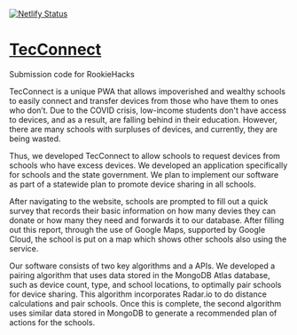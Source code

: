 [![Netlify Status](https://api.netlify.com/api/v1/badges/b1d75549-8cf3-411b-9f7c-8db5f97f0aed/deploy-status)](https://app.netlify.com/sites/brave-kirch-3db040/deploys)
# [TecConnect](https://tecconnect.tech/)
Submission code for RookieHacks

TecConnect is a unique PWA that allows impoverished and wealthy schools to easily connect and transfer devices from those who have them to ones who don’t. Due to the COVID crisis, low-income students don't have access to devices, and as a result, are falling behind in their education. However, there are many schools with surpluses of devices, and currently, they are being wasted. 

Thus, we developed TecConnect to allow schools to request devices from schools who have excess devices. We developed an application specifically for schools and the state government. We plan to implement our software as part of a statewide plan to promote device sharing in all schools. 

After navigating to the website, schools are prompted to fill out a quick survey that records their basic information on how many devies they can donate or how many they need and forwards it to our database. After filling out this report, through the use of Google Maps, supported by Google Cloud, the school is put on a map which shows other schools also using the service. 

Our software consists of two key algorithms and a APIs. We developed a pairing algorithm that uses data stored in the MongoDB Atlas database, such as device count, type, and school locations, to optimally pair schools for device sharing. This algorithm incorporates Radar.io to do distance calculations and pair schools. Once this is complete, the second algorithm uses similar data stored in MongoDB to generate a recommended plan of actions for the schools. 


